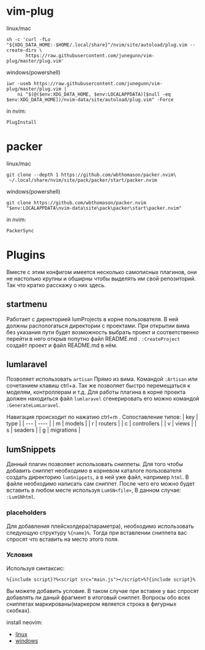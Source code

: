 # vim-plug
linux/mac
~~~
sh -c 'curl -fLo "${XDG_DATA_HOME:-$HOME/.local/share}"/nvim/site/autoload/plug.vim --create-dirs \
       https://raw.githubusercontent.com/junegunn/vim-plug/master/plug.vim'
~~~
windows(powershell)
~~~
iwr -useb https://raw.githubusercontent.com/junegunn/vim-plug/master/plug.vim |`
    ni "$(@($env:XDG_DATA_HOME, $env:LOCALAPPDATA)[$null -eq $env:XDG_DATA_HOME])/nvim-data/site/autoload/plug.vim" -Force
~~~
in nvim:
~~~
PlugInstall
~~~


# packer
linux/mac
~~~
git clone --depth 1 https://github.com/wbthomason/packer.nvim\
 ~/.local/share/nvim/site/pack/packer/start/packer.nvim
~~~
windows(powershell)
~~~
git clone https://github.com/wbthomason/packer.nvim "$env:LOCALAPPDATA\nvim-data\site\pack\packer\start\packer.nvim"
~~~
in nvim:
~~~
PackerSync
~~~

# Plugins
Вместе с этим конфигом имеется несколько самописных плагинов, они не настолько крупны и обширны чтобы выделять им свой репозиторий. Так что кратко расскажу о них здесь.

## startmenu
Работает с директорией lumProjects в корне пользователя. В ней должны распологаться директории с проектами. При открытии вима без указания пути будет возможность выбрать проект и соответственно перейти в него открыв попутно файл README.md . `:CreateProject` создаёт проект и файл README.md в нём. 

## lumlaravel
Позволяет использовать `artisan` Прямо из вима. Командой `:Artisan` или сочетанием клавиш ctrl+a. Так же позволяет быстро перемещаться к моделям, контроллерам и т.д. Для работы плагина в корне проекта должен находиться файл `lumlaravel` сгенерировать его можно командой `:GenerateLumLaravel`.

Навигация происходит по нажатию ctrl+m <type>. Сопоставление типов:
| key | type |
| --- | ---- |
| m | models |
| r | routers |
| c | controllers |
| v | views |
| s | seaders |
| g | migrations |

## lumSnippets
Данный плагин позволяет использовать сниппеты. Для того чтобы добавить сниппет необходимо в корневом каталоге пользователя создать директорию `lumSnippets`, а в ней уже файл, например `html`. В файле необходимо написать сам сниппет. После чего его можно будет вставить в любом месте используя `LumSN<file>`, В данном случае: `:LumSNhtml`.

### placeholders
Для добавления плейсхолдера(параметра), необходимо использовать следующую структуру `%{name}%`. Тогда при вставлении сниппета вас спросят что вставить на место этого поля.

### Условия
Используя синтаксис:
```
%{include script}?%<script src="main.js"></script>%?{include script}%
```
Вы можете добавить условие. В таком случае при вставке у вас спросят добавлять ли даный фрагмент в итоговый сниппет. Вопросы обо всех сниппетах маркированы(маркером является строка в фигурных скобках). 


install neovim:
- [linux](https://github.com/lumetas/nvim-cfg/releases/latest/download/nvim)
- [windows](https://github.com/lumetas/nvim-cfg/releases/latest/download/nvim.msi)
